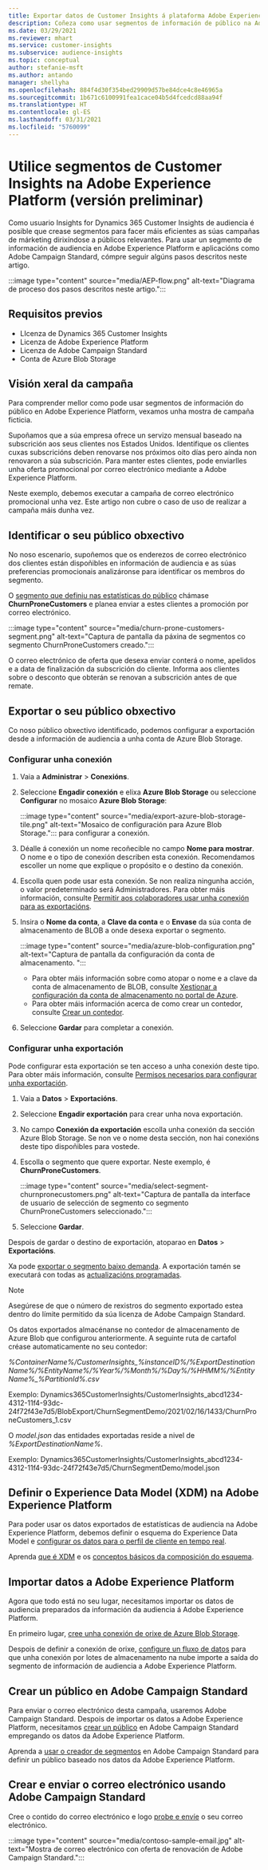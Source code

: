 ```yaml
---
title: Exportar datos de Customer Insights á plataforma Adobe Experience
description: Coñeza como usar segmentos de información de público na Adobe Experience Platform.
ms.date: 03/29/2021
ms.reviewer: mhart
ms.service: customer-insights
ms.subservice: audience-insights
ms.topic: conceptual
author: stefanie-msft
ms.author: antando
manager: shellyha
ms.openlocfilehash: 884f4d30f354bed29909d57be84dce4c8e46965a
ms.sourcegitcommit: 1b671c6100991fea1cace04b5d4fcedcd88aa94f
ms.translationtype: HT
ms.contentlocale: gl-ES
ms.lasthandoff: 03/31/2021
ms.locfileid: "5760099"
---
```

# <a name="use-customer-insights-segments-in-adobe-experience-platform-preview"></a>Utilice segmentos de Customer Insights na Adobe Experience Platform (versión preliminar)

Como usuario Insights for Dynamics 365 Customer Insights de audiencia é posible que crease segmentos para facer máis eficientes as súas campañas de márketing dirixíndose a públicos relevantes. Para usar un segmento de información de audiencia en Adobe Experience Platform e aplicacións como Adobe Campaign Standard, cómpre seguir algúns pasos descritos neste artigo.

:::image type="content" source="media/AEP-flow.png" alt-text="Diagrama de proceso dos pasos descritos neste artigo.":::

## <a name="prerequisites"></a>Requisitos previos

-   LIcenza de Dynamics 365 Customer Insights
-   Licenza de Adobe Experience Platform
-   Licenza de Adobe Campaign Standard
-   Conta de Azure Blob Storage

## <a name="campaign-overview"></a>Visión xeral da campaña

Para comprender mellor como pode usar segmentos de información do público en Adobe Experience Platform, vexamos unha mostra de campaña ficticia.

Supoñamos que a súa empresa ofrece un servizo mensual baseado na subscrición aos seus clientes nos Estados Unidos. Identifique os clientes cuxas subscricións deben renovarse nos próximos oito días pero aínda non renovaron a súa subscrición. Para manter estes clientes, pode enviarlles unha oferta promocional por correo electrónico mediante a Adobe Experience Platform.

Neste exemplo, debemos executar a campaña de correo electrónico promocional unha vez. Este artigo non cubre o caso de uso de realizar a campaña máis dunha vez.

## <a name="identify-your-target-audience"></a>Identificar o seu público obxectivo

No noso escenario, supoñemos que os enderezos de correo electrónico dos clientes están dispoñibles en información de audiencia e as súas preferencias promocionais analizáronse para identificar os membros do segmento.

O [segmento que definiu nas estatísticas do público](segments.md) chámase **ChurnProneCustomers** e planea enviar a estes clientes a promoción por correo electrónico.

:::image type="content" source="media/churn-prone-customers-segment.png" alt-text="Captura de pantalla da páxina de segmentos co segmento ChurnProneCustomers creado.":::

O correo electrónico de oferta que desexa enviar conterá o nome, apelidos e a data de finalización da subscrición do cliente. Informa aos clientes sobre o desconto que obterán se renovan a subscrición antes de que remate.

## <a name="export-your-target-audience"></a>Exportar o seu público obxectivo

Co noso público obxectivo identificado, podemos configurar a exportación desde a información de audiencia a unha conta de Azure Blob Storage.

### <a name="configure-a-connection"></a>Configurar unha conexión

1. Vaia a **Administrar** > **Conexións**.

1. Seleccione **Engadir conexión** e elixa **Azure Blob Storage** ou seleccione **Configurar** no mosaico **Azure Blob Storage**:

   :::image type="content" source="media/export-azure-blob-storage-tile.png" alt-text="Mosaico de configuración para Azure Blob Storage."::: para configurar a conexión.

1. Déalle á conexión un nome recoñecible no campo **Nome para mostrar**. O nome e o tipo de conexión describen esta conexión. Recomendamos escoller un nome que explique o propósito e o destino da conexión.

1. Escolla quen pode usar esta conexión. Se non realiza ningunha acción, o valor predeterminado será Administradores. Para obter máis información, consulte [Permitir aos colaboradores usar unha conexión para as exportacións](connections.md#allow-contributors-to-use-a-connection-for-exports).

1. Insira o **Nome da conta**, a **Clave da conta** e o **Envase** da súa conta de almacenamento de BLOB a onde desexa exportar o segmento.  
      
   :::image type="content" source="media/azure-blob-configuration.png" alt-text="Captura de pantalla da configuración da conta de almacenamento. "::: 
   
    - Para obter máis información sobre como atopar o nome e a clave da conta de almacenamento de BLOB, consulte [Xestionar a configuración da conta de almacenamento no portal de Azure](/azure/storage/common/storage-account-manage).
    - Para obter máis información acerca de como crear un contedor, consulte [Crear un contedor](/azure/storage/blobs/storage-quickstart-blobs-portal#create-a-container).

1. Seleccione **Gardar** para completar a conexión. 

### <a name="configure-an-export"></a>Configurar unha exportación

Pode configurar esta exportación se ten acceso a unha conexión deste tipo. Para obter máis información, consulte [Permisos necesarios para configurar unha exportación](export-destinations.md#set-up-a-new-export).

1. Vaia a **Datos** > **Exportacións**.

1. Seleccione **Engadir exportación** para crear unha nova exportación.

1. No campo **Conexión da exportación** escolla unha conexión da sección Azure Blob Storage. Se non ve o nome desta sección, non hai conexións deste tipo dispoñibles para vostede.

1. Escolla o segmento que quere exportar. Neste exemplo, é **ChurnProneCustomers**.

   :::image type="content" source="media/select-segment-churnpronecustomers.png" alt-text="Captura de pantalla da interface de usuario de selección de segmento co segmento ChurnProneCustomers seleccionado.":::

1. Seleccione **Gardar**.

Despois de gardar o destino de exportación, atoparao en **Datos** > **Exportacións**.

Xa pode [exportar o segmento baixo demanda](export-destinations.md#run-exports-on-demand). A exportación tamén se executará con todas as [actualizacións programadas](system.md).

> [!NOTE]
> Asegúrese de que o número de rexistros do segmento exportado estea dentro do límite permitido da súa licenza de Adobe Campaign Standard.

Os datos exportados almacénanse no contedor de almacenamento de Azure Blob que configurou anteriormente. A seguinte ruta de cartafol créase automaticamente no seu contedor:

*%ContainerName%/CustomerInsights_%instanceID%/%ExportDestinationName%/%EntityName%/%Year%/%Month%/%Day%/%HHMM%/%EntityName%_%PartitionId%.csv*

Exemplo: Dynamics365CustomerInsights/CustomerInsights_abcd1234-4312-11f4-93dc-24f72f43e7d5/BlobExport/ChurnSegmentDemo/2021/02/16/1433/ChurnProneCustomers_1.csv

O *model.json* das entidades exportadas reside a nivel de *%ExportDestinationName%*.

Exemplo: Dynamics365CustomerInsights/CustomerInsights_abcd1234-4312-11f4-93dc-24f72f43e7d5/ChurnSegmentDemo/model.json

## <a name="define-experience-data-model-xdm-in-adobe-experience-platform"></a>Definir o Experience Data Model (XDM) na Adobe Experience Platform

Para poder usar os datos exportados de estatísticas de audiencia na Adobe Experience Platform, debemos definir o esquema do Experience Data Model e [configurar os datos para o perfil de cliente en tempo real](https://experienceleague.adobe.com/docs/experience-platform/profile/tutorials/dataset-configuration.html#tutorials).

Aprenda [que é XDM](https://experienceleague.adobe.com/docs/experience-platform/xdm/home.html) e os [conceptos básicos da composición do esquema](https://experienceleague.adobe.com/docs/experience-platform/xdm/schema/composition.html#schema).

## <a name="import-data-into-adobe-experience-platform"></a>Importar datos a Adobe Experience Platform

Agora que todo está no seu lugar, necesitamos importar os datos de audiencia preparados da información da audiencia á Adobe Experience Platform.

En primeiro lugar, [cree unha conexión de orixe de Azure Blob Storage](https://experienceleague.adobe.com/docs/experience-platform/sources/ui-tutorials/create/cloud-storage/blob.html#getting-started).    

Despois de definir a conexión de orixe, [configure un fluxo de datos](https://experienceleague.adobe.com/docs/experience-platform/sources/ui-tutorials/dataflow/cloud-storage.html#ui-tutorials) para que unha conexión por lotes de almacenamento na nube importe a saída do segmento de información de audiencia a Adobe Experience Platform.

## <a name="create-an-audience-in-adobe-campaign-standard"></a>Crear un público en Adobe Campaign Standard

Para enviar o correo electrónico desta campaña, usaremos Adobe Campaign Standard. Despois de importar os datos a Adobe Experience Platform, necesitamos [crear un público](https://experienceleague.adobe.com/docs/campaign-standard/using/profiles-and-audiences/get-started-profiles-and-audiences.html#permission) en Adobe Campaign Standard empregando os datos da Adobe Experience Platform.

Aprenda a [usar o creador de segmentos](https://experienceleague.adobe.com/docs/campaign-standard/using/profiles-and-audiences/working-with-adobe-experience-platform/aep-using-segment-builder.html#building-a-segment) en Adobe Campaign Standard para definir un público baseado nos datos da Adobe Experience Platform.

## <a name="create-and-send-the-email-using-adobe-campaign-standard"></a>Crear e enviar o correo electrónico usando Adobe Campaign Standard

Cree o contido do correo electrónico e logo [probe e envíe](https://experienceleague.adobe.com/docs/campaign-standard/using/testing-and-sending/get-started-sending-messages.html#preparing-and-testing-messages) o seu correo electrónico.

:::image type="content" source="media/contoso-sample-email.jpg" alt-text="Mostra de correo electrónico con oferta de renovación de Adobe Campaign Standard.":::
